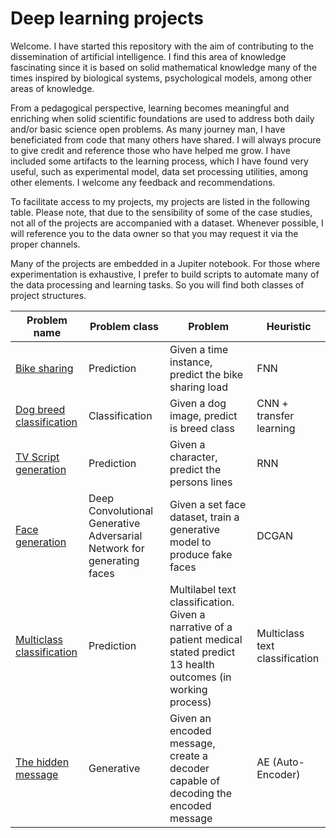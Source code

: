 # Deep learning projects

Welcome. I have started this repository with the aim of contributing to the dissemination of artificial intelligence. I find this area of knowledge fascinating since it is based on solid mathematical knowledge many of the times inspired by biological systems, psychological models, among other areas of knowledge.

From a pedagogical perspective, learning becomes meaningful and enriching when solid scientific foundations are used to address both daily and/or basic science open problems. As many journey man, I have beneficiated from code that many others have shared. I will always procure to give credit and reference those who have helped me grow. I have included some artifacts to the learning process, which I have found very useful, such as experimental model, data set processing utilities, among other elements. I welcome any feedback and recommendations.

To facilitate access to my projects, my projects are listed in the following table. Please note, that due to the sensibility of some of the case studies, not all of the projects are accompanied with a dataset. Whenever possible, I will reference you to the data owner so that you may request it via the proper channels.

Many of the projects are embedded in a Jupiter notebook. For those where experimentation is exhaustive, I prefer to build scripts to automate many of the data processing and learning tasks. So you will find both classes of project structures. 


| Problem name             | Problem class  | Problem                                              | Heuristic               |
|--------------------------|----------------|------------------------------------------------------|-------------------------|
| [Bike sharing](bike_sharing/)| Prediction     | Given a time instance, predict the bike sharing load | FNN                     |
| [Dog breed classification](dog_breed/) | Classification | Given a dog image, predict is breed class  | CNN + transfer learning |
| [TV Script generation](tv_script/) | Prediction | Given a character, predict the persons lines       | RNN |
| [Face generation](faces/) | Deep Convolutional Generative Adversarial Network for generating faces | Given a set face dataset, train a generative model to produce fake faces | DCGAN |
| [Multiclass classification](cohort/) | Prediction | Multilabel text classification. Given a narrative of a patient medical stated predict 13 health outcomes (in working process)| Multiclass text classification |
| [The hidden message](hidden_msg/)|Generative|Given an encoded message, create a decoder capable of decoding the encoded message|AE (Auto-Encoder)|
